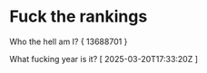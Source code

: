 # Fuck the rankings

Who the hell am I?
{ 13688701 }

What fucking year is it?
[ 2025-03-20T17:33:20Z ]
